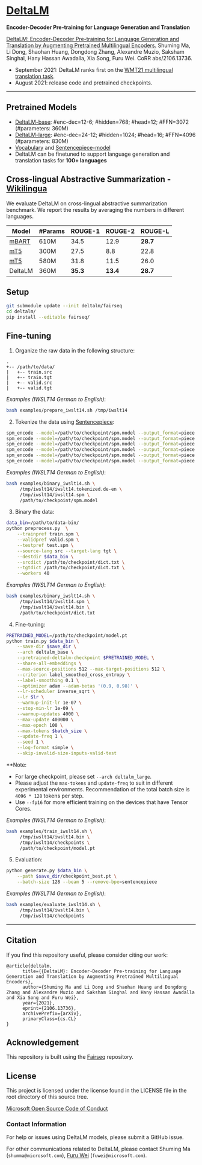 # [DeltaLM](https://arxiv.org/abs/2106.13736)

**Encoder-Decoder Pre-training for Language Generation and Translation** 

[DeltaLM: Encoder-Decoder Pre-training for Language Generation and Translation by Augmenting Pretrained Multilingual Encoders.](https://arxiv.org/abs/2106.13736) Shuming Ma, Li Dong, Shaohan Huang, Dongdong Zhang, Alexandre Muzio, Saksham Singhal, Hany Hassan Awadalla, Xia Song, Furu Wei. CoRR abs/2106.13736.

- September 2021: DeltaLM ranks first on the [WMT21 multilingual translation task](http://www.statmt.org/wmt21/large-scale-multilingual-translation-task.html).
- August 2021: release code and pretrained checkpoints.

---

## Pretrained Models

- [DeltaLM-base](https://deltalm.blob.core.windows.net/deltalm/deltalm-base.pt): #enc-dec=12-6; #hidden=768; #head=12; #FFN=3072 (#parameters: 360M)
- [DeltaLM-large](https://deltalm.blob.core.windows.net/deltalm/deltalm-large.pt): #enc-dec=24-12; #hidden=1024; #head=16; #FFN=4096 (#parameters: 830M)
- [Vocabulary](https://deltalm.blob.core.windows.net/deltalm/dict.txt) and [Sentencepiece-model](https://deltalm.blob.core.windows.net/deltalm/spm.model)
- DeltaLM can be finetuned to support language generation and translation tasks for **100+ languages**


## Cross-lingual Abstractive Summarization - [Wikilingua](https://arxiv.org/abs/2010.03093)

We evaluate DeltaLM on cross-lingual abstractive summarization benchmark. We report the results by averaging the numbers in different languages. 

|   Model   |   #Params   |  ROUGE-1  |  ROUGE-2  |  ROUGE-L  |
|-----------|-------------|-----------|-----------|-----------|
| [mBART](https://arxiv.org/abs/2001.08210)     | 610M        | 34.5      | 12.9      | **28.7**      |
| [mT5](https://arxiv.org/abs/2010.11934)       | 300M        | 27.5      | 8.8       | 22.8      |
| [mT5](https://arxiv.org/abs/2010.11934)       | 580M        | 31.8      | 11.5      | 26.0      |
| DeltaLM   | 360M        | **35.3**      | **13.4**      | **28.7**      |


## Setup

```bash
git submodule update --init deltalm/fairseq
cd deltalm/
pip install --editable fairseq/
```

## Fine-tuning

1. Organize the raw data in the following structure:
```
.
+-- /path/to/data/
|   +-- train.src
|   +-- train.tgt
|   +-- valid.src
|   +-- valid.tgt
```

*Examples (IWSLT14 German to English)*:
```bash
bash examples/prepare_iwslt14.sh /tmp/iwslt14
```

2. Tokenize the data using [Sentencepiece](https://github.com/google/sentencepiece):

```bash
spm_encode --model=/path/to/checkpoint/spm.model --output_format=piece < train.src > train.spm.src
spm_encode --model=/path/to/checkpoint/spm.model --output_format=piece < train.tgt > train.spm.tgt
spm_encode --model=/path/to/checkpoint/spm.model --output_format=piece < valid.src > valid.spm.src
spm_encode --model=/path/to/checkpoint/spm.model --output_format=piece < valid.tgt > valid.spm.tgt
spm_encode --model=/path/to/checkpoint/spm.model --output_format=piece < test.src > test.spm.src
spm_encode --model=/path/to/checkpoint/spm.model --output_format=piece < test.tgt > test.spm.tgt
```

*Examples (IWSLT14 German to English)*:
```bash
bash examples/binary_iwslt14.sh \
     /tmp/iwslt14/iwslt14.tokenized.de-en \
     /tmp/iwslt14/iwslt14.spm \
     /path/to/checkpoint/spm.model
```

3. Binary the data:

```bash
data_bin=/path/to/data-bin/
python preprocess.py  \
    --trainpref train.spm \
    --validpref valid.spm \
    --testpref test.spm \
    --source-lang src --target-lang tgt \
    --destdir $data_bin \
    --srcdict /path/to/checkpoint/dict.txt \
    --tgtdict /path/to/checkpoint/dict.txt \
    --workers 40
```

*Examples (IWSLT14 German to English)*:
```bash
bash examples/binary_iwslt14.sh \
     /tmp/iwslt14/iwslt14.spm \
     /tmp/iwslt14/iwslt14.bin \
     /path/to/checkpoint/dict.txt
```

4. Fine-tuning:

```bash
PRETRAINED_MODEL=/path/to/checkpoint/model.pt
python train.py $data_bin \
    --save-dir $save_dir \
    --arch deltalm_base \
    --pretrained-deltalm-checkpoint $PRETRAINED_MODEL \
    --share-all-embeddings \
    --max-source-positions 512 --max-target-positions 512 \
    --criterion label_smoothed_cross_entropy \
    --label-smoothing 0.1 \
    --optimizer adam --adam-betas '(0.9, 0.98)' \
    --lr-scheduler inverse_sqrt \
    --lr $lr \
    --warmup-init-lr 1e-07 \
    --stop-min-lr 1e-09 \
    --warmup-updates 4000 \
    --max-update 400000 \
    --max-epoch 100 \
    --max-tokens $batch_size \
    --update-freq 1 \
    --seed 1 \
    --log-format simple \
    --skip-invalid-size-inputs-valid-test
```
**Note: 
- For large checkpoint, please set `--arch deltalm_large`.
- Please adjust the `max-tokens` and `update-freq` to suit in different experimental environments. Recommendation of the total batch size is `4096 * 128` tokens per step.
- Use `--fp16` for more efficient training on the devices that have Tensor Cores.

*Examples (IWSLT14 German to English)*:
```bash
bash examples/train_iwslt14.sh \
     /tmp/iwslt14/iwslt14.bin \
     /tmp/iwslt14/checkpoints \
     /path/to/checkpoint/model.pt
```

5. Evaluation:

```bash
python generate.py $data_bin \
    --path $save_dir/checkpoint_best.pt \
    --batch-size 128 --beam 5 --remove-bpe=sentencepiece
```

*Examples (IWSLT14 German to English)*:
```bash
bash examples/evaluate_iwslt14.sh \
     /tmp/iwslt14/iwslt14.bin \
     /tmp/iwslt14/checkpoints
```

---

## Citation

If you find this repository useful, please consider citing our work:
```
@article{deltalm,
      title={{DeltaLM}: Encoder-Decoder Pre-training for Language Generation and Translation by Augmenting Pretrained Multilingual Encoders}, 
      author={Shuming Ma and Li Dong and Shaohan Huang and Dongdong Zhang and Alexandre Muzio and Saksham Singhal and Hany Hassan Awadalla and Xia Song and Furu Wei},
      year={2021},
      eprint={2106.13736},
      archivePrefix={arXiv},
      primaryClass={cs.CL}
}
```

## Acknowledgement

This repository is built using the [Fairseq](https://github.com/pytorch/fairseq) repository.

## License
This project is licensed under the license found in the LICENSE file in the root directory of this source tree.

[Microsoft Open Source Code of Conduct](https://opensource.microsoft.com/codeofconduct)

### Contact Information

For help or issues using DeltaLM models, please submit a GitHub issue.

For other communications related to DeltaLM, please contact Shuming Ma (`shumma@microsoft.com`), [Furu Wei](http://gitnlp.org/) (`fuwei@microsoft.com`).
